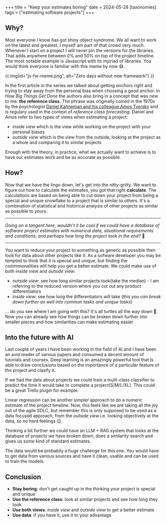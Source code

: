 +++
title = "Keep your estimates boring"
date = 2024-05-28
[taxonomies]
  tags = ["estimating software projects"]
+++

## Why?
Most everyone I know has got shiny object syndrome. We all want to work on the latest and greatest. I myself am part of that crowd very much. Whenever I start on a project I will never pin the versions for the libraries. That adds anywhere between 0% and 50% on top of the project timeline. The most notable example is Javascript with its myiriad of libraries. You would think everyone is familiar with this meme by now :sweat_smile:.

{{ img(id="js-fw-meme.png", alt="Zero days without new framework") }}

In the first article in the series we talked about getting _anchors_ right and trying to stay away from the personal bias when choosing a good anchor. In _How Big Things Get Done_ the authors also bring in a concept that was new to me: **the reference class**.
The phrase was originally coined in the 1970s by the psychologist [Daniel Kahneman and his colleague Amos Tversky](https://www.newyorker.com/books/page-turner/the-two-friends-who-changed-how-we-think-about-how-we-think) and is regulary used in the context of _reference class forecasting_.
Daniel and Amos refer to two types of views when estimating a project:
- _inside view_ which is the view while working on the project with your personal biases
- _outside view_ which is the view from the outside, looking at the project as a whole and comparing it to similar projects

Enough with the theory, in practice, what we actually want to achieve is to have our estimates work and be as accurate as possible.

## How?

Now that we have the lingo down, let's get into the nitty-gritty. We want to figure out how to calculate the estimates, you got that right **calculate**. The calculations are based on being able to cut down your project from being a special and unique snowflake to a project that is similar to others. It's a combination of statistical and historical analysis of other projects as similar as possible to yours.

---
_Going on a tangent here, wouldn't it be cool if we could have a database of software project estimates with numerical data, situational requirements and conditions, and perhaps how long the project took in the end?_ :thinking:
___

You want to reduce your project to something as generic as possible then look for data about other projects like it. As a sofware developer you may be tempted to think that it is special and unique, but finding the commmonalities will help you get a better estimate.
We could make use of both _inside view_ and _outside view_:
- _outside view_: see how long similar projects took(take the median) - I am referring to the reduced version where you cut out any product differentiators
- _inside view_: see how long the differentiators will take (_this you can break down further as well into common tasks and unique tasks_)

... do you see where I am going with this? It's all turtles all the way down :turtle:. Now you can already see how things can be broken down further into smaller pieces and how similarities can make estimating easier.

## Into the future with AI

Last couple of years I have been working in the field of AI and I have been an avid reader of various papers and consumed a decent amount of tutorials and courses. Deep learning is an amazingly powerful tool that is able to draw conclusions based on the importance of a particular feature of the project and clasify it.

If we had the data about projects we could train a multi-class classifier to predict the time it would take to complete a project(S/M/L/XL). This could be a great Trello plugin for example.

Linear regression can be another simpler approach to do a numeric estimate of the project timeline.
Now, this feels like we are taking all the joy out of the agile SDLC, but remember this is only supposed to be used as a data focused approach, from the _outside view_ i.e. looking objectively at the data, so no hard feelings :wink:.

Thinking a bit further we could have an LLM + RAG system that looks at the database of projects we have broken down, does a similarity search and gives us some kind of standard estimates.

The data would be probabily a huge challenge for this one. You would have to get data from various sources and have it clean, usable and can be used to train the models.


## Conclusion
- **Stay boring**: don't get caught up in the thinking your project is special and unique
- **Use the reference class**: look at similar projects and see how long they took
- **Use both views**: _inside view_ and _outside view_ to get a better estimate
- **Use data**: if you have it, use it to your advantage
